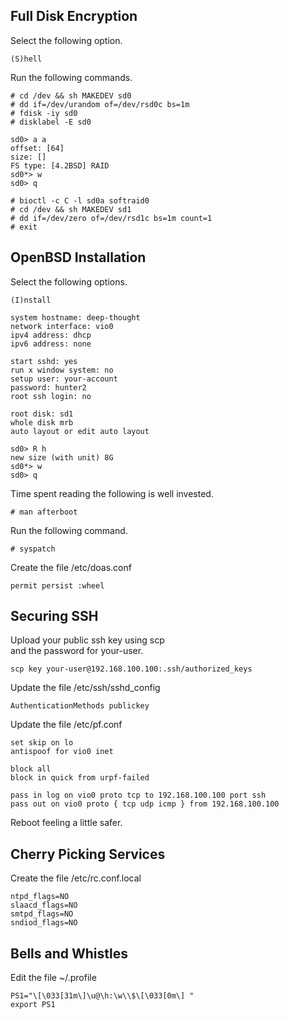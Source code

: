 Full Disk Encryption
--------------------
Select the following option.

    (S)hell

Run the following commands.

    # cd /dev && sh MAKEDEV sd0
    # dd if=/dev/urandom of=/dev/rsd0c bs=1m
    # fdisk -iy sd0
    # disklabel -E sd0

    sd0> a a
    offset: [64]
    size: []
    FS type: [4.2BSD] RAID
    sd0*> w
    sd0> q

    # bioctl -c C -l sd0a softraid0
    # cd /dev && sh MAKEDEV sd1
    # dd if=/dev/zero of=/dev/rsd1c bs=1m count=1
    # exit

OpenBSD Installation
--------------------
Select the following options.

    (I)nstall

    system hostname: deep-thought
    network interface: vio0
    ipv4 address: dhcp
    ipv6 address: none

    start sshd: yes
    run x window system: no
    setup user: your-account
    password: hunter2
    root ssh login: no

    root disk: sd1
    whole disk mrb
    auto layout or edit auto layout

    sd0> R h
    new size (with unit) 8G
    sd0*> w
    sd0> q

Time spent reading the following is well invested.

    # man afterboot

Run the following command.

    # syspatch

Create the file /etc/doas.conf

    permit persist :wheel

Securing SSH
------------
Upload your public ssh key using scp  
and the password for your-user.

    scp key your-user@192.168.100.100:.ssh/authorized_keys

Update the file /etc/ssh/sshd\_config

    AuthenticationMethods publickey

Update the file /etc/pf.conf

    set skip on lo
    antispoof for vio0 inet

    block all
    block in quick from urpf-failed

    pass in log on vio0 proto tcp to 192.168.100.100 port ssh
    pass out on vio0 proto { tcp udp icmp } from 192.168.100.100

Reboot feeling a little safer.

Cherry Picking Services
-----------------------
Create the file /etc/rc.conf.local

    ntpd_flags=NO
    slaacd_flags=NO
    smtpd_flags=NO
    sndiod_flags=NO

Bells and Whistles
------------------
Edit the file ~/.profile

    PS1="\[\033[31m\]\u@\h:\w\\$\[\033[0m\] "
    export PS1
